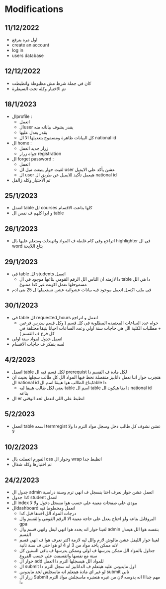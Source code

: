 # Modifications 
## 11/12/2022
* اول مره يترفع 
* create an account 
* log in 
* users database

## 12/12/2022
* كان في جملة شرط مش مظبوطة واتظبطت 
* تم الاختبار وكله تحت السيطرة

## 18/1/2023
* الprofile :
  * اتعمل
  * الuser يقدر يشوف بياناته منه
  * يقدر يعدل عليها 
  * كل البيانات ظاهرة ومسموح بتعديلها الا ال national id
* ال home : 
  * زرار جديد اتعمل 
  * جواه زرار registration 
* ال forget password :
  * اتعمل
  * لغيت حوار يتبعت ميل لل user عشن يأكد علي الايميل 
  * ال user هيعمل تأكيد للايميل عن طريق ال national id
* تم الاختبار وكله زالفل

## 25/1/2023
* اتعمل table لل courses كلها بتاعت الاقسام
* و ايوا كلهم ف نفس ال table 
## 26/1/2023
* اتراجع وفي كام غلطة ف المواد واتهندلت ومتعلم عليها بال highlighter في ال word بتاع اللايحة 
## 29/1/2023
* في table لل students اتعمل 
  * دا لازمته ان الناس الل الرقم القومي بتاعها موجود في ال table دا هي الل مسموحلها تعمل اكونت غير كدا ممنوع 
* في ملف اكسل اتعمل موجود فيه بيانات عشوائية عشن نستعملها ل 25 بني ادم
## 30/1/2023
* في table لل requested_hours اتعمل و اتراجع
  * جواه عدد الساعات المعتمده المطلوبة في كل قسم ( وكل قسم بيدرس فرعين + مطلبات الكلية الل هي حاجات سنة اولي وعدد الساعات احيانا بتبقا مختلفة في كل فرع ف القسم )
* اتعمل جدول لمواد سنة اولي 
* لسه بنفكر ف حاجات الاقسام 

## 4/2/2023
* اتعمل table لكل قسم فيه ال prerequist لكل مادة ف القسم دا 
* هنجرب حوار اننا نعمل داتابيز منفصلة نحط فيها المواد الل كل طالب سجلها بحيث ان ال national id بتاع الطالب هوا هيبقا اسم الtable دا 
  * يعني لكل طالب هيبقا ليه table اسم ال table دا بقا هيكون ال national id بتاعه
* ال er اتظبط علي اللي اتعمل لحد الوقتي

## 5/2/2023
* اتعمل table اسمه termregist عشن نشوف كل طالب دخل وسجل مواد الترم دا ولا لا

## 10/2/2023
* الفورم اتعملت بال css وحوار ال wrap اتظبط جدا 
* تم اختبارها وكله شغال 

## 24/2/2023
* جدول ال admin اتعمل عشن حوار نعرف احنا بنسجل ف انهي ترم وسنة دراسية 
* كذا جدول student اتعمل 
* ال index بيودي علي صفحات معينة علي حسب هوا مسجل دخول ولا لا 
* الdashboard اتعمل ومحطوط فيه
  * درجات المواد الل اخدها قبل كدا
  * البروفايل بتاعه ولو احتاج يعدل علي حاجة معينة الا الرقم القومي والقسم وال gpa
  * لغينا حوار انه يحدد هوا انهي ليفل وانهي قسم وال admin بنفسه هوا الل هيعدل القسم
  * لغينا حوار الليفل عشن مالوش لازم والل ليه لازمة اكتر نعرف هوا ف انهي قسم لانه ممكن ياخد مواد من 3 او 4 لو هوا حتي ف سنة تانية 
  * جداول بالمواد الل ممكن يدرسها ف اولي وممكن يدرسها ف باقي السنين كل سنة مع نفسها واتقسمت علي حسب الفروع
  * حوار ال add للمواد الل هيسجلها الترم دا اتعمل 
  * ال submit اول مايدوس عليه هيتعلم ف الداتابيز انه سجل الترم دا 
  * لو غير اي مادة هيتعلم انه ماسجلش لحد مايدوس submit تاني 
  * زرار ال Submit مهم جدااا انه يدوسه لان من غيره هنعتبره ماسجلش مواد الترم دا
